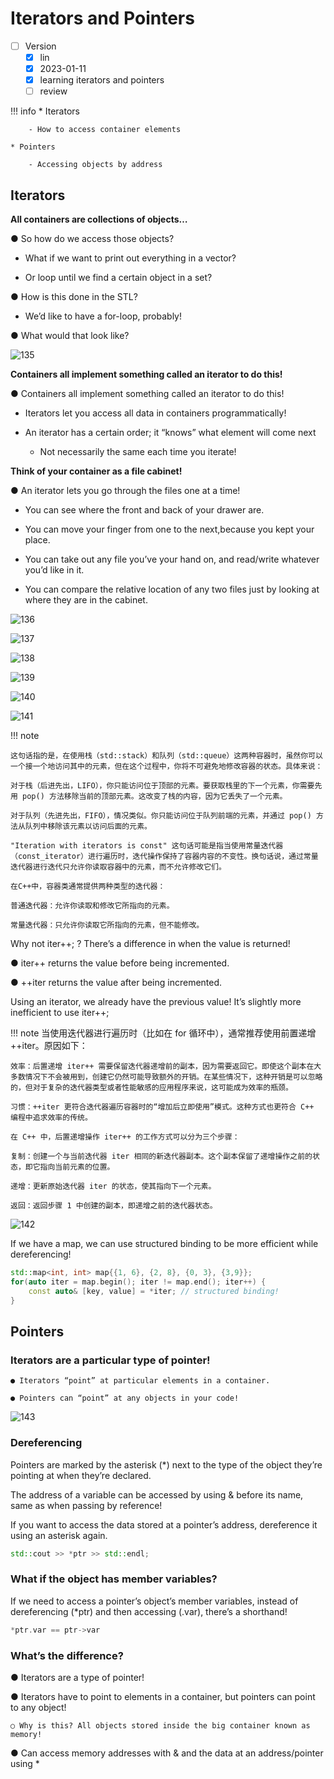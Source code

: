 # Iterators and Pointers
- [ ] Version
    * [x] lin
    * [x] 2023-01-11 
    * [x] learning iterators and pointers
    * [ ] review

!!! info
    * Iterators

        - How to access container elements

    * Pointers

        - Accessing objects by address

## Iterators

**All containers are collections of objects…**

● So how do we access those objects?

- What if we want to print out everything in a vector?

- Or loop until we find a certain object in a set?

● How is this done in the STL?

- We’d like to have a for-loop, probably!

● What would that look like?

![135](../img/135.png)

**Containers all implement something called an iterator to do this!**

● Containers all implement something called an iterator to do this!

- Iterators let you access all data in containers programmatically!

- An iterator has a certain order; it “knows” what element will 
come next

    - Not necessarily the same each time you iterate!

**Think of your container as a file cabinet!**

● An iterator lets you go through the files one at a time!

- You can see where the front and back of your drawer are.

- You can move your finger from one to the next,because you kept your place.

- You can take out any file you’ve your hand on, and read/write whatever you’d like in it.

- You can compare the relative location of any two files just by looking at where they are in the cabinet.

![136](../img/136.png)

![137](../img/137.png)

![138](../img/138.png)

![139](../img/139.png)

![140](../img/140.png)

![141](../img/141.png)

!!! note

    这句话指的是，在使用栈（std::stack）和队列（std::queue）这两种容器时，虽然你可以一个接一个地访问其中的元素，但在这个过程中，你将不可避免地修改容器的状态。具体来说：

    对于栈（后进先出，LIFO），你只能访问位于顶部的元素。要获取栈里的下一个元素，你需要先用 pop() 方法移除当前的顶部元素。这改变了栈的内容，因为它丢失了一个元素。

    对于队列（先进先出，FIFO），情况类似。你只能访问位于队列前端的元素，并通过 pop() 方法从队列中移除该元素以访问后面的元素。

    "Iteration with iterators is const" 这句话可能是指当使用常量迭代器（const_iterator）进行遍历时，迭代操作保持了容器内容的不变性。换句话说，通过常量迭代器进行迭代只允许你读取容器中的元素，而不允许修改它们。

    在C++中，容器类通常提供两种类型的迭代器：

    普通迭代器：允许你读取和修改它所指向的元素。

    常量迭代器：只允许你读取它所指向的元素，但不能修改。

Why not iter++; ? There’s a difference in when the value is returned!

● iter++ returns the value before being incremented.

● ++iter returns the value after being incremented.

Using an iterator, we already have the previous value! It’s slightly more inefficient to use iter++; 

!!! note
    当使用迭代器进行遍历时（比如在 for 循环中），通常推荐使用前置递增 ++iter。原因如下：

    效率：后置递增 iter++ 需要保留迭代器递增前的副本，因为需要返回它。即使这个副本在大多数情况下不会被用到，创建它仍然可能导致额外的开销。在某些情况下，这种开销是可以忽略的，但对于复杂的迭代器类型或者性能敏感的应用程序来说，这可能成为效率的瓶颈。

    习惯：++iter 更符合迭代器遍历容器时的“增加后立即使用”模式。这种方式也更符合 C++ 编程中追求效率的传统。

    在 C++ 中，后置递增操作 iter++ 的工作方式可以分为三个步骤：

    复制：创建一个与当前迭代器 iter 相同的新迭代器副本。这个副本保留了递增操作之前的状态，即它指向当前元素的位置。

    递增：更新原始迭代器 iter 的状态，使其指向下一个元素。

    返回：返回步骤 1 中创建的副本，即递增之前的迭代器状态。

![142](../img/142.png)

If we have a map, we can use structured binding to be more efficient while dereferencing!

```cpp
std::map<int, int> map{{1, 6}, {2, 8}, {0, 3}, {3,9}};
for(auto iter = map.begin(); iter != map.end(); iter++) {
    const auto& [key, value] = *iter; // structured binding!
}
```

## Pointers

### Iterators are a particular type of pointer!

    ● Iterators “point” at particular elements in a container.

    ● Pointers can “point” at any objects in your code!

![143](../img/143.png)

### Dereferencing

Pointers are marked by the asterisk (*) next to the type of the object they’re pointing at when they’re declared. 

The address of a variable can be accessed by using & before its name, same as when passing by reference!

If you want to access the data stored at a pointer’s address, dereference it using an asterisk again.

```cpp
std::cout >> *ptr >> std::endl;
```

### What if the object has member variables?

If we need to access a pointer’s object’s member variables, instead of dereferencing (*ptr) and then accessing (.var), there’s a shorthand!

```cpp
*ptr.var == ptr->var

```

### What’s the difference?

● Iterators are a type of pointer!

● Iterators have to point to elements in a container, but pointers can point to any object!
    
    ○ Why is this? All objects stored inside the big container known as memory!

● Can access memory addresses with & and the data at an address/pointer using *